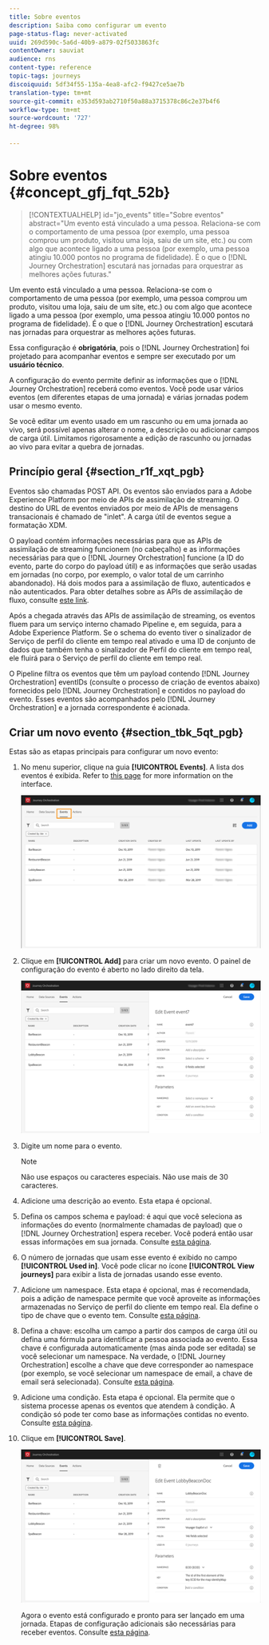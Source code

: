 ```yaml
---
title: Sobre eventos
description: Saiba como configurar um evento
page-status-flag: never-activated
uuid: 269d590c-5a6d-40b9-a879-02f5033863fc
contentOwner: sauviat
audience: rns
content-type: reference
topic-tags: journeys
discoiquuid: 5df34f55-135a-4ea8-afc2-f9427ce5ae7b
translation-type: tm+mt
source-git-commit: e353d593ab2710f50a88a3715378c86c2e37b4f6
workflow-type: tm+mt
source-wordcount: '727'
ht-degree: 98%

---
```



# Sobre eventos {#concept_gfj_fqt_52b}

>[!CONTEXTUALHELP]
>id="jo_events"
>title="Sobre eventos"
>abstract="Um evento está vinculado a uma pessoa. Relaciona-se com o comportamento de uma pessoa (por exemplo, uma pessoa comprou um produto, visitou uma loja, saiu de um site, etc.) ou com algo que acontece ligado a uma pessoa (por exemplo, uma pessoa atingiu 10.000 pontos no programa de fidelidade). É o que o [!DNL Journey Orchestration] escutará nas jornadas para orquestrar as melhores ações futuras."

Um evento está vinculado a uma pessoa. Relaciona-se com o comportamento de uma pessoa (por exemplo, uma pessoa comprou um produto, visitou uma loja, saiu de um site, etc.) ou com algo que acontece ligado a uma pessoa (por exemplo, uma pessoa atingiu 10.000 pontos no programa de fidelidade). É o que o [!DNL Journey Orchestration] escutará nas jornadas para orquestrar as melhores ações futuras.

Essa configuração é **obrigatória**, pois o [!DNL Journey Orchestration] foi projetado para acompanhar eventos e sempre ser executado por um **usuário técnico**.

A configuração do evento permite definir as informações que o [!DNL Journey Orchestration] receberá como eventos. Você pode usar vários eventos (em diferentes etapas de uma jornada) e várias jornadas podem usar o mesmo evento.

Se você editar um evento usado em um rascunho ou em uma jornada ao vivo, será possível apenas alterar o nome, a descrição ou adicionar campos de carga útil. Limitamos rigorosamente a edição de rascunho ou jornadas ao vivo para evitar a quebra de jornadas.

## Princípio geral {#section_r1f_xqt_pgb}

Eventos são chamadas POST API. Os eventos são enviados para a Adobe Experience Platform por meio de APIs de assimilação de streaming. O destino do URL de eventos enviados por meio de APIs de mensagens transacionais é chamado de &quot;inlet&quot;. A carga útil de eventos segue a formatação XDM.

O payload contém informações necessárias para que as APIs de assimilação de streaming funcionem (no cabeçalho) e as informações necessárias para que o [!DNL Journey Orchestration] funcione (a ID do evento, parte do corpo do payload útil) e as informações que serão usadas em jornadas (no corpo, por exemplo, o valor total de um carrinho abandonado). Há dois modos para a assimilação de fluxo, autenticados e não autenticados. Para obter detalhes sobre as APIs de assimilação de fluxo, consulte [este link](https://docs.adobe.com/content/help/pt-BR/experience-platform/xdm/api/getting-started.html).

Após a chegada através das APIs de assimilação de streaming, os eventos fluem para um serviço interno chamado Pipeline e, em seguida, para a Adobe Experience Platform. Se o schema do evento tiver o sinalizador de Serviço de perfil do cliente em tempo real ativado e uma ID de conjunto de dados que também tenha o sinalizador de Perfil do cliente em tempo real, ele fluirá para o Serviço de perfil do cliente em tempo real.

O Pipeline filtra os eventos que têm um payload contendo [!DNL Journey Orchestration] eventIDs (consulte o processo de criação de eventos abaixo) fornecidos pelo [!DNL Journey Orchestration] e contidos no payload do evento. Esses eventos são acompanhados pelo [!DNL Journey Orchestration] e a jornada correspondente é acionada.

## Criar um novo evento {#section_tbk_5qt_pgb}

Estas são as etapas principais para configurar um novo evento:

1. No menu superior, clique na guia **[!UICONTROL Events]**. A lista dos eventos é exibida. Refer to [this page](../about/user-interface.md) for more information on the interface.

   ![](../assets/journey5.png)

1. Clique em **[!UICONTROL Add]** para criar um novo evento. O painel de configuração do evento é aberto no lado direito da tela.

   ![](../assets/journey6.png)

1. Digite um nome para o evento.

   >[!NOTE]
   >
   >Não use espaços ou caracteres especiais. Não use mais de 30 caracteres.

1. Adicione uma descrição ao evento. Esta etapa é opcional.
1. Defina os campos schema e payload: é aqui que você seleciona as informações do evento (normalmente chamadas de payload) que o [!DNL Journey Orchestration] espera receber. Você poderá então usar essas informações em sua jornada. Consulte [esta página](../event/defining-the-payload-fields.md).
1. O número de jornadas que usam esse evento é exibido no campo **[!UICONTROL Used in]**. Você pode clicar no ícone **[!UICONTROL View journeys]** para exibir a lista de jornadas usando esse evento.
1. Adicione um namespace. Esta etapa é opcional, mas é recomendada, pois a adição de namespace permite que você aproveite as informações armazenadas no Serviço de perfil do cliente em tempo real. Ela define o tipo de chave que o evento tem. Consulte [esta página](../event/selecting-the-namespace.md).
1. Defina a chave: escolha um campo a partir dos campos de carga útil ou defina uma fórmula para identificar a pessoa associada ao evento. Essa chave é configurada automaticamente (mas ainda pode ser editada) se você selecionar um namespace. Na verdade, o [!DNL Journey Orchestration] escolhe a chave que deve corresponder ao namespace (por exemplo, se você selecionar um namespace de email, a chave de email será selecionada). Consulte [esta página](../event/defining-the-event-key.md).
1. Adicione uma condição. Esta etapa é opcional. Ela permite que o sistema processe apenas os eventos que atendem à condição. A condição só pode ter como base as informações contidas no evento. Consulte [esta página](../event/adding-a-condition.md).
1. Clique em **[!UICONTROL Save]**.

   ![](../assets/journey7.png)

   Agora o evento está configurado e pronto para ser lançado em uma jornada. Etapas de configuração adicionais são necessárias para receber eventos. Consulte [esta página](../event/additional-steps-to-send-events-to-journey-orchestration.md).
